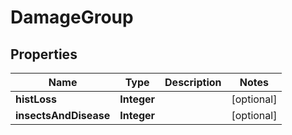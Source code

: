 

# DamageGroup


## Properties

Name | Type | Description | Notes
------------ | ------------- | ------------- | -------------
**histLoss** | **Integer** |  |  [optional]
**insectsAndDisease** | **Integer** |  |  [optional]



